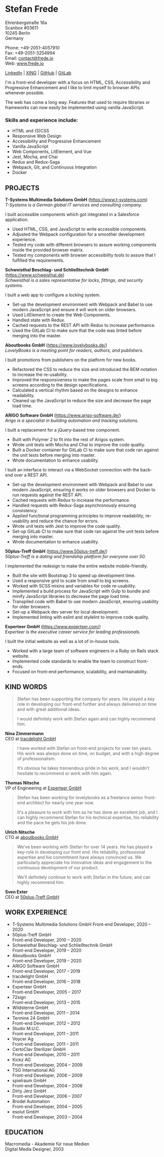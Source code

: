 # Stefan Frede

Ehrenbergstraße 16a  
Scanbox #03611  
10245 Berlin  
Germany

Phone: +49-2051-4057910  
Fax: +49-2051-3254994  
Email: contact@frede.io  
Web: www.frede.io

[LinkedIn](https://www.linkedin.com/in/stefanfrede/) | [XING](https://www.xing.com/profile/Stefan_Frede2) | [GitHub](https://github.com/stefanfrede) | [GitLab](https://gitlab.com/stefanfrede)

I'm a front-end developer with a focus on HTML, CSS, Accessibility and
Progressive Enhancement and I like to limit myself to browser APIs whenever
possible.

The web has come a long way. Features that used to require libraries or
frameworks can now easily be implemented using vanilla JavaScript.

### Skills and experience include:

+ HTML and (S)CSS
+ Responsive Web Design
+ Accessibility and Progressive Enhancement
+ Vanilla JavaScript
+ Web Components, LitElement, and Vue
+ Jest, Mocha, and Chai
+ Redux and Redux-Saga
+ Webpack, Git, and Continuous Integration
+ Docker

## PROJECTS

**T-Systems Multimedia Solutions GmbH** (https://www.t-systems.com)  
*T-Systems is a German global IT services and consulting company.*

I built accessible components which got integrated in a Salesforce application.

+ Used HTML, CSS, and JavaScript to write accessible components.
+ Adjusted the Webpack configuration for a smoother development experience.
+ Tested my code with different browsers to assure working components inside the
  provided browser matrix.
+ Tested my components with browser accessibility tools to assure that I
  fulfilled the requirements.

**Schweisthal Beschlag- und Schließtechnik GmbH** (https://www.schweisthal.de)  
*Schweisthal is a sales representative for locks, fittings, and security
systems.*

I built a web app to configure a locking system.

+ Set-up the development environment with Webpack and Babel to use modern
  JavaScript and ensure it will work on older browsers.
+ Used LitElement to create the Web Components.
+ Handled state with Redux.
+ Cached requests to the REST API with Redux to increase performance.
+ Used the GitLab CI to make sure that the code was linted before merging into
  the master.

**Aboutbooks GmbH** (https://www.lovelybooks.de/)  
*LovelyBooks is a meeting point for readers, authors, and publishers.*

I built promotions from publishers on the platform for new books.

+ Refactored the CSS to reduce the size and introduced the BEM notation to
  increase the re-usability.
+ Improved the responsiveness to make the pages scale from small to big screens
  according to the design specifications.
+ Calculated a vertical rhythm based on the designs to enhance readability.
+ Cleaned up the JavaScript to reduce the size and decrease the page load time.

**ARIGO Software GmbH** (https://www.arigo-software.de/)  
*Arigo is a specialist in building automation and tracking solutions.*

I built a replacement for a jQuery-based tree component.

+ Built with Polymer 2 to fit into the rest of Arigos system.
+ Wrote unit tests with Mocha and Chai to improve the code quality.
+ Built a Docker container for GitLab CI to make sure that code ran against the
  unit tests before merging into master.
+ Wrote documentation to enhance usability.

I built an interface to interact via a WebSocket connection with the back-end
over a REST API.

+ Set-up the development environment with Webpack and Babel to use modern
  JavaScript, ensuring it works on older browsers and Docker to run requests
  against the REST API.
+ Cached requests with Redux to increase the performance.
+ Handled requests with Redux-Saga asynchronously ensuring consistency.
+ Applied functional programming principles to improve readability, re-usability
  and reduce the chance for errors.
+ Wrote unit tests with Jest to improve the code quality.
+ Set-up GitLab CI to make sure that code ran against the unit tests before
  merging into master.
+ Wrote documentation to enhance usability.

**50plus-Treff GmbH** (https://www.50plus-treff.de/)  
*50plus-Treff is a dating and friendship platform for everyone over 50.*

I implemented the redesign to make the entire website mobile-friendly.

+ Built the site with Bootstrap 3 to speed up development time.
+ Used a responsive grid to scale from small to big screens.
+ Worked with SCSS mixins and variables for code re-usability.
+ Implemented a build process for JavaScript with Gulp to bundle and minify
  JavaScript libraries to decrease the page load time.
+ Transpiled code with Babel to use modern JavaScript, ensuring usability for
  older browsers.
+ Set-up a Webpack dev server for local development.
+ Implemented linting with eslint and stylelint to improve code quality.

**Experteer GmbH** (https://www.experteer.com/)  
*Experteer is the executive career service for leading professionals.*

I built the initial website as well as a lot of in-house tools.

+ Worked with a large team of software engineers in a Ruby on Rails stack
  website.
+ Implemented code standards to enable the team to construct front-ends.
+ Focused on front-end performance, scalability, and maintainability.


## KIND WORDS

> Stefan has been supporting the company for years. He played a key role in
> developing our front-end further and always  delivered on time and with great
> additional ideas.
>
> I would definitely work with Stefan again and can highly recommend him.

**Nina Zimmermann**  
CEO at [tracdelight GmbH](https://www.tracdelight.io/)

> I have worked with Stefan on front-end projects for over ten years. His work
> was always done on time, on budget, and with a high degree of professionalism.
>
> It’s obvious he takes tremendous pride in his work, and I wouldn’t hesitate to
> recommend or work with him again.

**Thomas Nitsche**  
VP of Engineering at [Experteer GmbH](https://www.experteer.com/)

> Stefan has been working for lovelybooks as a freelance senior front-end architect
> for nearly one year now.
>
> It's a pleasure to work with him as he has done an excellent job, and I can highly
> recommend Stefan for his technical expertise, his reliability and the pace he gets
> his job done.

**Ulrich Nitsche**  
CTO at [aboutbooks GmbH](https://www.lovelybooks.de/)

> We've been working with Stefan for over 14 years. He has played a key-role in
> developing our front end. His reliability, professional expertise and his
> commitment have always convinced us. We particularly appreciate his innovative
> ideas and engagement to the continuous development of our product.
>
> We'll definitely continue to work with Stefan in the future, and can highly
> recommend him.

**Sven Exter**  
CEO at [50plus-Treff GmbH ](https://www.50plus-treff.de/)


## WORK EXPERIENCE

+ T-Systems Multimedia Solutions GmbH
  Front-end Developer, 2020 – 2020
+ 50plus-Treff GmbH  
  Front-end Developer, 2010 – 2020
+ Schweisthal Beschlag- und Schließtechnik GmbH  
  Front-end Developer, 2019 – 2020
+ Aboutbooks GmbH  
  Front-end Developer, 2019 – 2020
+ ARIGO Software GmbH  
  Front-end Developer, 2017 – 2019
+ tracdelight GmbH  
  Front-end Developer, 2016 – 2018
+ Experteer GmbH  
  Front-end Developer, 2005 – 2017
+ 72sign  
  Front-end Developer, 2013 – 2015
+ Wildsterne GmbH  
  Front-end Developer, 2011 – 2014
+ Termine 24 GmbH  
  Front-end Developer, 2012 – 2012
+ Studio M.U.C.  
  Front-end Developer, 2011 – 2011
+ Voycer Ag  
  Front-end Developer, 2011 – 2011
+ CertoClav Sterilizer GmbH  
  Front-end Developer, 2010 – 2011
+ Kickz AG  
  Front-end Developer, 2004 – 2009
+ TSG International AG  
  Front-end Developer, 2006 – 2009
+ spielraum GmbH  
  Front-end Developer, 2004 – 2008
+ Dirty Jerz GmbH  
  Front-end Developer, 2006 – 2007
+ Brodel Automation  
  Front-end Developer, 2004 – 2005
+ esolut GmbH  
  Front-end Developer, 2003 – 2004


## EDUCATION

Macromedia - Akademie für neue Medien  
Digital Media Designer, 2003 
